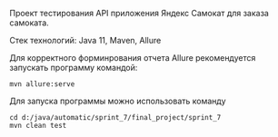 Проект тестирования API приложения Яндекс Самокат для заказа самоката.

Стек технологий:
Java 11, Maven, Allure

Для корректного форминрования отчета Allure рекомендуется запускать программу командой:

``` shell
mvn allure:serve
```

Для запуска программы можно использовать команду

``` shell
cd d:/java/automatic/sprint_7/final_project/sprint_7
mvn clean test
```